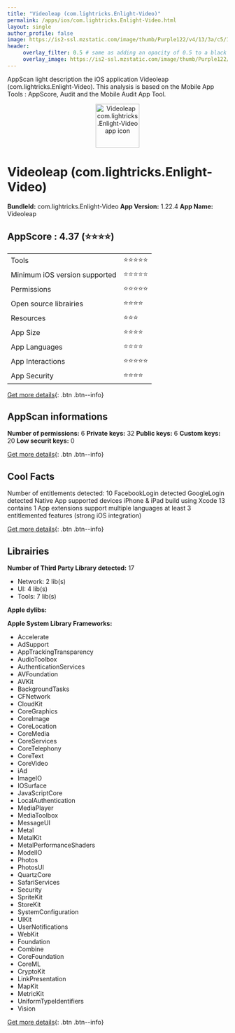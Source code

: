 ```yaml
---
title: "Videoleap (com.lightricks.Enlight-Video)"
permalink: /apps/ios/com.lightricks.Enlight-Video.html
layout: single
author_profile: false
image: https://is2-ssl.mzstatic.com/image/thumb/Purple122/v4/13/3a/c5/133ac5a6-3c89-1bb7-1295-c481ab798c93/AppIcon-0-1x_U007emarketing-0-7-0-85-220.png/512x512bb.jpg
header: 
     overlay_filter: 0.5 # same as adding an opacity of 0.5 to a black background
     overlay_image: https://is2-ssl.mzstatic.com/image/thumb/Purple122/v4/13/3a/c5/133ac5a6-3c89-1bb7-1295-c481ab798c93/AppIcon-0-1x_U007emarketing-0-7-0-85-220.png/512x512bb.jpg
---
```

AppScan light description the iOS application Videoleap (com.lightricks.Enlight-Video). This analysis is based on the Mobile App Tools : AppScore, Audit and the Mobile Audit App Tool.

  
  
<div style="text-align: center;"><img src="https://is2-ssl.mzstatic.com/image/thumb/Purple122/v4/13/3a/c5/133ac5a6-3c89-1bb7-1295-c481ab798c93/AppIcon-0-1x_U007emarketing-0-7-0-85-220.png/512x512bb.jpg" width="100" height="100" alt="Videoleap com.lightricks.Enlight-Video app icon"></div>  
  
# Videoleap (com.lightricks.Enlight-Video)

**BundleId:** com.lightricks.Enlight-Video
**App Version:** 1.22.4
**App Name:** Videoleap


## AppScore : 4.37 (⭐️⭐️⭐️⭐️) 

<table>
<tr><td> Tools </td><td> ⭐️⭐️⭐️⭐️⭐️ </td></tr>
<tr><td> Minimum iOS version supported </td><td> ⭐️⭐️⭐️⭐️⭐️ </td></tr>
<tr><td> Permissions </td><td> ⭐️⭐️⭐️⭐️⭐️ </td></tr>
<tr><td> Open source librairies </td><td> ⭐️⭐️⭐️⭐️ </td></tr>
<tr><td> Resources </td><td> ⭐️⭐️⭐️ </td></tr>
<tr><td> App Size </td><td> ⭐️⭐️⭐️⭐️ </td></tr>
<tr><td> App Languages </td><td> ⭐️⭐️⭐️⭐️ </td></tr>
<tr><td> App Interactions </td><td> ⭐️⭐️⭐️⭐️⭐️ </td></tr>
<tr><td> App Security </td><td> ⭐️⭐️⭐️⭐️ </td></tr>
</table>

[Get more details](/pricing.html){: .btn .btn--info}  
  
## AppScan informations 

**Number of permissions:** 6
**Private keys:** 32
**Public keys:** 6
**Custom keys:** 20
**Low securit keys:** 0
  
[Get more details](/pricing.html){: .btn .btn--info}

## Cool Facts

Number of entitlements detected: 10
FacebookLogin detected
GoogleLogin detected
Native App
supported devices iPhone & iPad
build using Xcode 13
contains 1 App extensions
support multiple languages
at least 3 entitlemented features (strong iOS integration)
  
[Get more details](/pricing.html){: .btn .btn--info}

## Librairies 
**Number of Third Party Library detected:** 17
- Network: 2 lib(s)
- UI: 4 lib(s)
- Tools: 7 lib(s)

**Apple dylibs:**


**Apple System Library Frameworks:**
- Accelerate
- AdSupport
- AppTrackingTransparency
- AudioToolbox
- AuthenticationServices
- AVFoundation
- AVKit
- BackgroundTasks
- CFNetwork
- CloudKit
- CoreGraphics
- CoreImage
- CoreLocation
- CoreMedia
- CoreServices
- CoreTelephony
- CoreText
- CoreVideo
- iAd
- ImageIO
- IOSurface
- JavaScriptCore
- LocalAuthentication
- MediaPlayer
- MediaToolbox
- MessageUI
- Metal
- MetalKit
- MetalPerformanceShaders
- ModelIO
- Photos
- PhotosUI
- QuartzCore
- SafariServices
- Security
- SpriteKit
- StoreKit
- SystemConfiguration
- UIKit
- UserNotifications
- WebKit
- Foundation
- Combine
- CoreFoundation
- CoreML
- CryptoKit
- LinkPresentation
- MapKit
- MetricKit
- UniformTypeIdentifiers
- Vision


  
[Get more details](/pricing.html){: .btn .btn--info}

